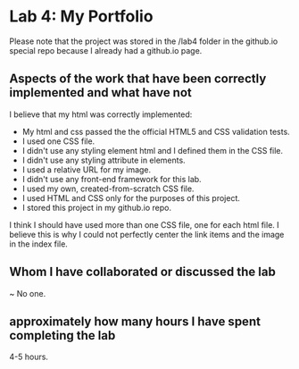 # Lab 4: My Portfolio
Please note that the project was stored in the /lab4 folder in the github.io special repo because I already had a github.io page.


## Aspects of the work that have been correctly implemented and what have not

I believe that my html was correctly implemented:
- My html and css passed the the official HTML5 and CSS validation tests.
- I used one CSS file.
- I didn't use any styling element html and I defined them in the CSS file.
- I didn't use any styling attribute in elements.
- I used a relative URL for my image.
- I didn't use any front-end framework for this lab.
- I used my own, created-from-scratch CSS file.
- I used HTML and CSS only for the purposes of this project.
- I stored this project in my github.io repo.

I think I should have used more than one CSS file, one for each html file.
I believe this is why I could not perfectly center the link items and the image in the index file.

## Whom I have collaborated or discussed the lab
~ No one.

## approximately how many hours I have spent completing the lab
4-5 hours.

